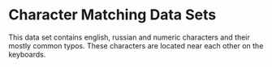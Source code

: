 Character Matching Data Sets
=============
This data set contains english, russian and numeric characters and their mostly common typos. These characters are located near each other on the keyboards.

